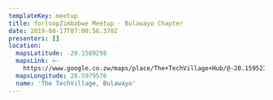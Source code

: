 ```yaml
---
templateKey: meetup
title: forloopZimbabwe Meetup - Bulawayo Chapter
date: 2019-08-17T07:00:56.370Z
presenters: []
location:
  mapsLatitude: -20.1589298
  mapsLink: >-
    https://www.google.co.zw/maps/place/The+TechVillage+Hub/@-20.159523,28.5954172,14z/data=!4m8!1m2!2m1!1sThe+techVillage!3m4!1s0x1eb554392a12f495:0x85b771f56aade972!8m2!3d-20.1540024!4d28.5845587
  mapsLongitude: 28.5979576
  name: 'The TechVillage, Bulawayo'
---
```


